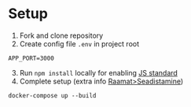 # Setup

1. Fork and clone repository
2. Create config file `.env` in project root
```
APP_PORT=3000
```
3. Run `npm install` locally for enabling [JS standard](https://standardjs.com/rules.html) 
4. Complete setup (extra info [Raamat>Seadistamine](https://github.com/rakenduste-programmeerimine-2017s/Raamat/wiki/Seadistamine))
```
docker-compose up --build
```